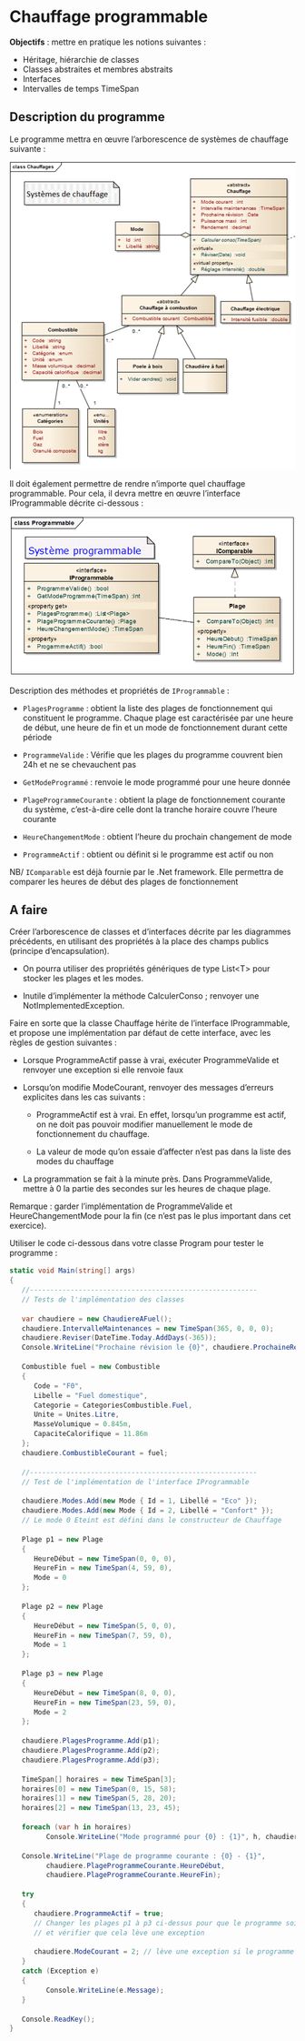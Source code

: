 # Chauffage programmable

**Objectifs** : mettre en pratique les notions suivantes :

-  Héritage, hiérarchie de classes
-  Classes abstraites et membres abstraits
-  Interfaces
-  Intervalles de temps TimeSpan

## Description du programme

Le programme mettra en œuvre l’arborescence de systèmes de chauffage
suivante :

![Diagramme de classes systèmes de chauffages](images/chauffages.png)

Il doit également permettre de rendre n’importe quel chauffage
programmable. Pour cela, il devra mettre en œuvre l’interface
IProgrammable décrite ci-dessous :

![Diagramme de classes système programmable](images/systeme-programmable.png)

Description des méthodes et propriétés de `IProgrammable` :

-  `PlagesProgramme` : obtient la liste des plages de fonctionnement qui
   constituent le programme. Chaque plage est caractérisée par une heure
   de début, une heure de fin et un mode de fonctionnement durant cette
   période

-  `ProgrammeValide` : Vérifie que les plages du programme couvrent bien
   24h et ne se chevauchent pas

-  `GetModeProgrammé` : renvoie le mode programmé pour une heure donnée

-  `PlageProgrammeCourante` : obtient la plage de fonctionnement courante
   du système, c’est-à-dire celle dont la tranche horaire couvre l’heure
   courante

-  `HeureChangementMode` : obtient l’heure du prochain changement de mode

-  `ProgrammeActif` : obtient ou définit si le programme est actif ou non

NB/ `IComparable` est déjà fournie par le .Net framework. Elle permettra
de comparer les heures de début des plages de fonctionnement

## A faire

Créer l’arborescence de classes et d’interfaces décrite par les
diagrammes précédents, en utilisant des propriétés à la place des champs
publics (principe d’encapsulation).

-  On pourra utiliser des propriétés génériques de type List\<T> pour
   stocker les plages et les modes.

-  Inutile d’implémenter la méthode CalculerConso ; renvoyer une
   NotImplementedException.

Faire en sorte que la classe Chauffage hérite de l’interface
IProgrammable, et propose une implémentation par défaut de cette
interface, avec les règles de gestion suivantes :

-  Lorsque ProgrammeActif passe à vrai, exécuter ProgrammeValide et
   renvoyer une exception si elle renvoie faux

-  Lorsqu’on modifie ModeCourant, renvoyer des messages d’erreurs
   explicites dans les cas suivants :

   -  ProgrammeActif est à vrai. En effet, lorsqu’un programme est
      actif, on ne doit pas pouvoir modifier manuellement le mode de
      fonctionnement du chauffage.

   -  La valeur de mode qu’on essaie d’affecter n’est pas dans la liste
      des modes du chauffage

-  La programmation se fait à la minute près. Dans ProgrammeValide,
   mettre à 0 la partie des secondes sur les heures de chaque plage.

Remarque : garder l’implémentation de ProgrammeValide et
HeureChangementMode pour la fin (ce n’est pas le plus important dans cet
exercice).

Utiliser le code ci-dessous dans votre classe Program pour tester le programme :

```csharp
static void Main(string[] args)
{
   //--------------------------------------------------------
   // Tests de l'implémentation des classes

   var chaudiere = new ChaudiereAFuel();
   chaudiere.IntervalleMaintenances = new TimeSpan(365, 0, 0, 0);
   chaudiere.Reviser(DateTime.Today.AddDays(-365));
   Console.WriteLine("Prochaine révision le {0}", chaudiere.ProchaineRevision); // Doit afficher la date du jour

   Combustible fuel = new Combustible
   {
      Code = "F0",
      Libelle = "Fuel domestique",
      Categorie = CategoriesCombustible.Fuel,
      Unite = Unites.Litre,
      MasseVolumique = 0.845m,
      CapaciteCalorifique = 11.86m
   };
   chaudiere.CombustibleCourant = fuel;

   //--------------------------------------------------------
   // Test de l'implémentation de l'interface IProgrammable

   chaudiere.Modes.Add(new Mode { Id = 1, Libellé = "Eco" });
   chaudiere.Modes.Add(new Mode { Id = 2, Libellé = "Confort" });
   // Le mode 0 Eteint est défini dans le constructeur de Chauffage

   Plage p1 = new Plage
   {
      HeureDébut = new TimeSpan(0, 0, 0),
      HeureFin = new TimeSpan(4, 59, 0),
      Mode = 0
   };

   Plage p2 = new Plage
   {
      HeureDébut = new TimeSpan(5, 0, 0),
      HeureFin = new TimeSpan(7, 59, 0),
      Mode = 1
   };

   Plage p3 = new Plage
   {
      HeureDébut = new TimeSpan(8, 0, 0),
      HeureFin = new TimeSpan(23, 59, 0),
      Mode = 2
   };

   chaudiere.PlagesProgramme.Add(p1);
   chaudiere.PlagesProgramme.Add(p2);
   chaudiere.PlagesProgramme.Add(p3);

   TimeSpan[] horaires = new TimeSpan[3];
   horaires[0] = new TimeSpan(0, 15, 58);
   horaires[1] = new TimeSpan(5, 28, 20);
   horaires[2] = new TimeSpan(13, 23, 45);
   
   foreach (var h in horaires)
         Console.WriteLine("Mode programmé pour {0} : {1}", h, chaudiere.GetModeProgrammé(h));

   Console.WriteLine("Plage de programme courante : {0} - {1}",
         chaudiere.PlageProgrammeCourante.HeureDébut,
         chaudiere.PlageProgrammeCourante.HeureFin);

   try
   {
      chaudiere.ProgrammeActif = true;
      // Changer les plages p1 à p3 ci-dessus pour que le programme soit incomplet
      // et vérifier que cela lève une exception

      chaudiere.ModeCourant = 2; // lève une exception si le programme est actif
   }
   catch (Exception e)
   {
         Console.WriteLine(e.Message);
   }

   Console.ReadKey();
}
```